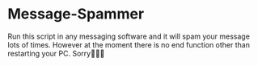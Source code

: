 # Message-Spammer
Run this script in any messaging software and it will spam your message lots of times. However at the moment there is no end function other than restarting your PC. Sorry🤣🤣🤣
